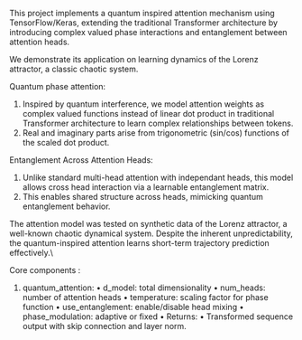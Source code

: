 This project implements a quantum inspired attention mechanism using TensorFlow/Keras, extending the traditional Transformer architecture by introducing complex valued phase interactions and entanglement between attention heads.

We demonstrate its application on learning dynamics of the Lorenz attractor, a classic chaotic system.

Quantum phase attention:
1. Inspired by quantum interference, we model attention weights as complex valued functions instead of linear dot product in traditional Transformer architecture to learn complex relationships between tokens.
2. Real and imaginary parts arise from trigonometric (sin/cos) functions of the scaled dot product.
 
Entanglement Across Attention Heads:
1. Unlike standard multi-head attention with independant heads, this model allows cross head interaction via a learnable entanglement matrix.
2. This enables shared structure across heads, mimicking quantum entanglement behavior.

 The attention model was tested on synthetic data of the Lorenz attractor, a well-known chaotic dynamical system.
Despite the inherent unpredictability, the quantum-inspired attention learns short-term trajectory prediction effectively.\


Core components :
1. quantum_attention:
	•	d_model: total dimensionality
	•	num_heads: number of attention heads
	•	temperature: scaling factor for phase function
	•	use_entanglement: enable/disable head mixing
	•	phase_modulation: adaptive or fixed
	•	Returns:
	•	Transformed sequence output with skip connection and layer norm.


